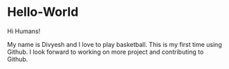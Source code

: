 # Hello-World

Hi Humans!

My name is Divyesh and I love to play basketball. This is my first time using Github.
I look forward to working on more project and contributing to Github. 
